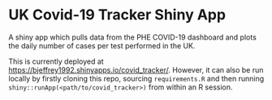 # UK Covid-19 Tracker Shiny App

A shiny app which pulls data from the PHE COVID-19 dashboard and plots the daily number of cases per test performed in the UK. 

This is currently deployed at https://bjeffrey1992.shinyapps.io/covid_tracker/.
However, it can also be run locally by firstly cloning this repo, sourcing `requirements.R` and then running `shiny::runApp(<path/to/covid_tracker>)` from within an R session.
